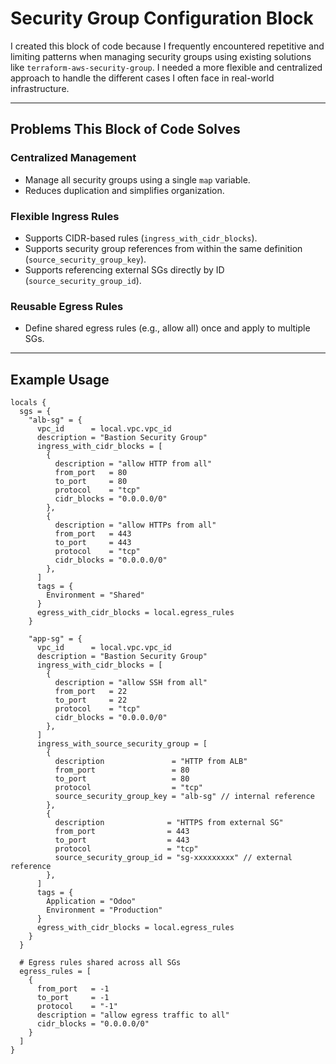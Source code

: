 # Security Group Configuration Block

I created this block of code because I frequently encountered repetitive and limiting patterns when managing security groups using existing solutions like `terraform-aws-security-group`. I needed a more flexible and centralized approach to handle the different cases I often face in real-world infrastructure.

---

## Problems This Block of Code Solves

### Centralized Management

- Manage all security groups using a single `map` variable.
- Reduces duplication and simplifies organization.

### Flexible Ingress Rules

- Supports CIDR-based rules (`ingress_with_cidr_blocks`).
- Supports security group references from within the same definition (`source_security_group_key`).
- Supports referencing external SGs directly by ID (`source_security_group_id`).

### Reusable Egress Rules

- Define shared egress rules (e.g., allow all) once and apply to multiple SGs.

---

## Example Usage

````hcl
locals {
  sgs = {
    "alb-sg" = {
      vpc_id      = local.vpc.vpc_id
      description = "Bastion Security Group"
      ingress_with_cidr_blocks = [
        {
          description = "allow HTTP from all"
          from_port   = 80
          to_port     = 80
          protocol    = "tcp"
          cidr_blocks = "0.0.0.0/0"
        },
        {
          description = "allow HTTPs from all"
          from_port   = 443
          to_port     = 443
          protocol    = "tcp"
          cidr_blocks = "0.0.0.0/0"
        },
      ]
      tags = {
        Environment = "Shared"
      }
      egress_with_cidr_blocks = local.egress_rules
    }

    "app-sg" = {
      vpc_id      = local.vpc.vpc_id
      description = "Bastion Security Group"
      ingress_with_cidr_blocks = [
        {
          description = "allow SSH from all"
          from_port   = 22
          to_port     = 22
          protocol    = "tcp"
          cidr_blocks = "0.0.0.0/0"
        },
      ]
      ingress_with_source_security_group = [
        {
          description               = "HTTP from ALB"
          from_port                 = 80
          to_port                   = 80
          protocol                  = "tcp"
          source_security_group_key = "alb-sg" // internal reference
        },
        {
          description              = "HTTPS from external SG"
          from_port                = 443
          to_port                  = 443
          protocol                 = "tcp"
          source_security_group_id = "sg-xxxxxxxxx" // external reference
        },
      ]
      tags = {
        Application = "Odoo"
        Environment = "Production"
      }
      egress_with_cidr_blocks = local.egress_rules
    }
  }

  # Egress rules shared across all SGs
  egress_rules = [
    {
      from_port   = -1
      to_port     = -1
      protocol    = "-1"
      description = "allow egress traffic to all"
      cidr_blocks = "0.0.0.0/0"
    }
  ]
}
````
